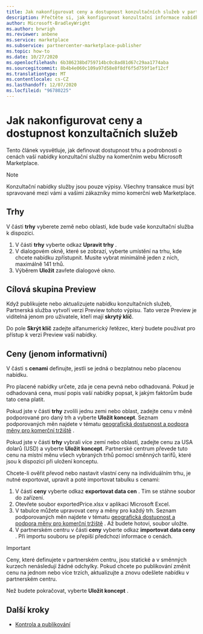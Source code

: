 ```yaml
---
title: Jak nakonfigurovat ceny a dostupnost konzultačních služeb v partnerském centru Microsoftu
description: Přečtěte si, jak konfigurovat konzultační informace nabídky služby a dostupnost na trhu na komerčním webu Microsoftu pomocí partnerského centra.
author: Microsoft-BradleyWright
ms.author: brwrigh
ms.reviewer: anbene
ms.service: marketplace
ms.subservice: partnercenter-marketplace-publisher
ms.topic: how-to
ms.date: 10/27/2020
ms.openlocfilehash: 6b386238bd759714bc0c8ad81d67c29aa1774aba
ms.sourcegitcommit: 8b4b4e060c109a97d58e8f8df6f5d759f1ef12cf
ms.translationtype: MT
ms.contentlocale: cs-CZ
ms.lasthandoff: 12/07/2020
ms.locfileid: "96780225"
---
```

# <a name="how-to-configure-your-consulting-service-pricing-and-availability"></a>Jak nakonfigurovat ceny a dostupnost konzultačních služeb

Tento článek vysvětluje, jak definovat dostupnost trhu a podrobnosti o cenách vaší nabídky konzultační služby na komerčním webu Microsoft Marketplace.

> [!NOTE]
> Konzultační nabídky služby jsou pouze výpisy. Všechny transakce musí být spravované mezi vámi a vašimi zákazníky mimo komerční web Marketplace.

## <a name="markets"></a>Trhy

V části **trhy** vyberete země nebo oblasti, kde bude vaše konzultační služba k dispozici.

1. V části **trhy** vyberte odkaz **Upravit trhy** .
2. V dialogovém okně, které se zobrazí, vyberte umístění na trhu, kde chcete nabídku zpřístupnit. Musíte vybrat minimálně jeden z nich, maximálně 141 trhů.
3. Výběrem **Uložit** zavřete dialogové okno.

## <a name="preview-audience"></a>Cílová skupina Preview

Když publikujete nebo aktualizujete nabídku konzultačních služeb, Partnerská služba vytvoří verzi Preview tohoto výpisu. Tato verze Preview je viditelná jenom pro uživatele, kteří mají **skrytý klíč**.

Do pole **Skrýt klíč** zadejte alfanumerický řetězec, který budete používat pro přístup k verzi Preview vaší nabídky.

## <a name="pricing-informational-only"></a>Ceny (jenom informativní)

V části s **cenami** definujte, jestli se jedná o bezplatnou nebo placenou nabídku.

Pro placené nabídky určete, zda je cena pevná nebo odhadovaná. Pokud je odhadovaná cena, musí popis vaší nabídky popsat, k jakým faktorům bude tato cena platit.

Pokud jste v části **trhy** zvolili jednu zemi nebo oblast, zadejte cenu v měně podporované pro daný trh a vyberte **Uložit koncept**. Seznam podporovaných měn najdete v tématu [geografická dostupnost a podpora měny pro komerční tržiště](./marketplace-geo-availability-currencies.md) .

Pokud jste v části **trhy** vybrali více zemí nebo oblastí, zadejte cenu za USA dolarů (USD) a vyberte **Uložit koncept**. Partnerské centrum převede tuto cenu na místní měnu všech vybraných trhů pomocí směnných tarifů, které jsou k dispozici při uložení konceptu.

Chcete-li ověřit převod nebo nastavit vlastní ceny na individuálním trhu, je nutné exportovat, upravit a poté importovat tabulku s cenami:

1. V části **ceny** vyberte odkaz **exportovat data cen** . Tím se stáhne soubor do zařízení.
1. Otevřete soubor exportedPrice.xlsx v aplikaci Microsoft Excel.
1. V tabulce můžete upravovat ceny a měny pro každý trh. Seznam podporovaných měn najdete v tématu [geografická dostupnost a podpora měny pro komerční tržiště](./marketplace-geo-availability-currencies.md) . Až budete hotovi, soubor uložte.
1. V partnerském centru v části **ceny** vyberte odkaz **importovat data ceny** . Při importu souboru se přepíší předchozí informace o cenách.

> [!IMPORTANT]
> Ceny, které definujete v partnerském centru, jsou statické a v směnných kurzech nenásledují žádné odchylky. Pokud chcete po publikování změnit cenu na jednom nebo více trzích, aktualizujte a znovu odešlete nabídku v partnerském centru.

Než budete pokračovat, vyberte **Uložit koncept** .

## <a name="next-steps"></a>Další kroky

* [Kontrola a publikování](review-publish-offer.md)